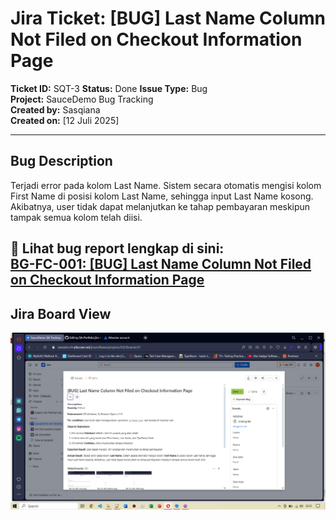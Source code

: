 # Jira Ticket: [BUG]  Last Name Column Not Filed on Checkout Information Page

**Ticket ID:** SQT-3
**Status:** Done
**Issue Type:** Bug  
**Project:** SauceDemo Bug Tracking  
**Created by:** Sasqiana  
**Created on:** [12 Juli 2025]

---

## Bug Description

Terjadi error pada kolom Last Name. Sistem secara otomatis mengisi kolom First Name di posisi kolom Last Name, sehingga input Last Name kosong. Akibatnya, user tidak dapat melanjutkan ke tahap pembayaran meskipun tampak semua kolom telah diisi.

📎 Lihat bug report lengkap di sini:  
[BG-FC-001: [BUG] Last Name Column Not Filed on Checkout Information Page](https://github.com/Sasqiana/QA-Portfolio/blob/main/bug-reports/functional-bug/fail-to-field-the-column.md)
---

## Jira Board View

![Jira SQT-3](../documentations/Jira-Bug-Functional.png)
